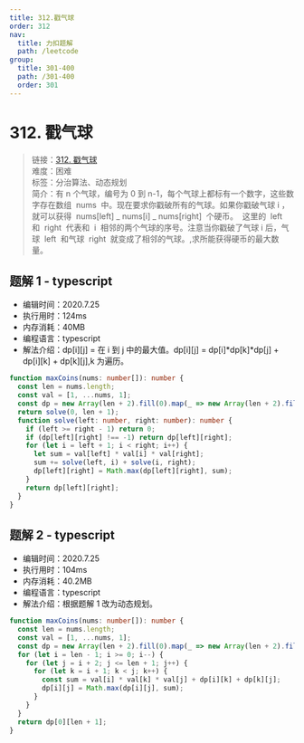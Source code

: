 ```yaml
---
title: 312.戳气球
order: 312
nav:
  title: 力扣题解
  path: /leetcode
group:
  title: 301-400
  path: /301-400
  order: 301
---
```


# 312. 戳气球

> 链接：[312. 戳气球](https://leetcode-cn.com/problems/burst-balloons/)  
> 难度：困难  
> 标签：分治算法、动态规划  
> 简介：有 n 个气球，编号为 0 到 n-1，每个气球上都标有一个数字，这些数字存在数组  nums  中。现在要求你戳破所有的气球。如果你戳破气球 i ，就可以获得  nums[left] _ nums[i] _ nums[right]  个硬币。  这里的  left  和  right  代表和  i  相邻的两个气球的序号。注意当你戳破了气球 i 后，气球  left  和气球  right  就变成了相邻的气球。,求所能获得硬币的最大数量。

## 题解 1 - typescript

- 编辑时间：2020.7.25
- 执行用时：124ms
- 内存消耗：40MB
- 编程语言：typescript
- 解法介绍：dp[i][j] = 在 i 到 j 中的最大值。dp[i][j] = dp[i]*dp[k]*dp[j] + dp[i][k] + dp[k][j],k 为遍历。

```typescript
function maxCoins(nums: number[]): number {
  const len = nums.length;
  const val = [1, ...nums, 1];
  const dp = new Array(len + 2).fill(0).map(_ => new Array(len + 2).fill(-1));
  return solve(0, len + 1);
  function solve(left: number, right: number): number {
    if (left >= right - 1) return 0;
    if (dp[left][right] !== -1) return dp[left][right];
    for (let i = left + 1; i < right; i++) {
      let sum = val[left] * val[i] * val[right];
      sum += solve(left, i) + solve(i, right);
      dp[left][right] = Math.max(dp[left][right], sum);
    }
    return dp[left][right];
  }
}
```

## 题解 2 - typescript

- 编辑时间：2020.7.25
- 执行用时：104ms
- 内存消耗：40.2MB
- 编程语言：typescript
- 解法介绍：根据题解 1 改为动态规划。

```typescript
function maxCoins(nums: number[]): number {
  const len = nums.length;
  const val = [1, ...nums, 1];
  const dp = new Array(len + 2).fill(0).map(_ => new Array(len + 2).fill(0));
  for (let i = len - 1; i >= 0; i--) {
    for (let j = i + 2; j <= len + 1; j++) {
      for (let k = i + 1; k < j; k++) {
        const sum = val[i] * val[k] * val[j] + dp[i][k] + dp[k][j];
        dp[i][j] = Math.max(dp[i][j], sum);
      }
    }
  }
  return dp[0][len + 1];
}
```
